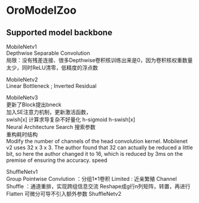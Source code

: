 # OroModelZoo


## Supported model backbone
MobileNetv1  
  Depthwise Separable Convolution  
  局限：没有残差连接、很多Depthwise卷积核训练出来是0，因为卷积核权重数量太少，同时ReLU清零，低精度的浮点数  
  
MobileNetv2  
    Linear Bottleneck ; Inverted Residual  
  
MobileNetv3  
    更新了Block提出bneck  
        加入SE注意力机制，更新激活函数，  
    swish[x] 计算求导复杂不好量化
    h-sigmoid 
    h-swish[x]  
    Neural Architecture Search 搜索参数  
    重构耗时结构  
    Modify the number of channels of the head convolution kernel. Mobilenet v2 uses 32 x 3 x 3. The author found that 32 can actually be reduced a little bit, so here the author changed it to 16, which is reduced by 3ms on the premise of ensuring the accuracy. speed
    
ShuffleNetv1  
    Group Pointwise Convlution ：分组1*1卷积
    Limited : 近亲繁殖
    Channel Shuffle ：通道重排，实现跨组信息交流 
        Reshape成g行n列矩阵，转置，再进行Flatten
        可微分可导不引入额外参数
ShuffleNetv2  

